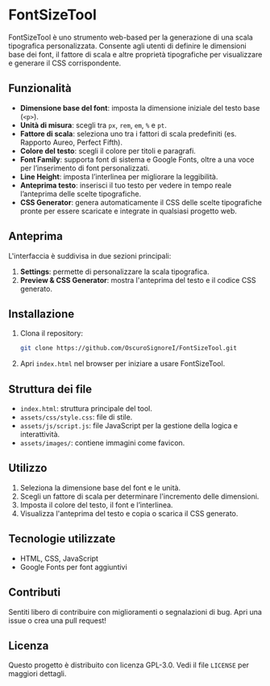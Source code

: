
# FontSizeTool

FontSizeTool è uno strumento web-based per la generazione di una scala tipografica personalizzata. Consente agli utenti di definire le dimensioni base dei font, il fattore di scala e altre proprietà tipografiche per visualizzare e generare il CSS corrispondente.

## Funzionalità

- **Dimensione base del font**: imposta la dimensione iniziale del testo base (`<p>`).
- **Unità di misura**: scegli tra `px`, `rem`, `em`, `%` e `pt`.
- **Fattore di scala**: seleziona uno tra i fattori di scala predefiniti (es. Rapporto Aureo, Perfect Fifth).
- **Colore del testo**: scegli il colore per titoli e paragrafi.
- **Font Family**: supporta font di sistema e Google Fonts, oltre a una voce per l’inserimento di font personalizzati.
- **Line Height**: imposta l’interlinea per migliorare la leggibilità.
- **Anteprima testo**: inserisci il tuo testo per vedere in tempo reale l’anteprima delle scelte tipografiche.
- **CSS Generator**: genera automaticamente il CSS delle scelte tipografiche pronte per essere scaricate e integrate in qualsiasi progetto web.

## Anteprima

L'interfaccia è suddivisa in due sezioni principali:
1. **Settings**: permette di personalizzare la scala tipografica.
2. **Preview & CSS Generator**: mostra l'anteprima del testo e il codice CSS generato.

## Installazione

1. Clona il repository:
   ```bash
   git clone https://github.com/OscuroSignoreI/FontSizeTool.git
   ```
2. Apri `index.html` nel browser per iniziare a usare FontSizeTool.

## Struttura dei file

- `index.html`: struttura principale del tool.
- `assets/css/style.css`: file di stile.
- `assets/js/script.js`: file JavaScript per la gestione della logica e interattività.
- `assets/images/`: contiene immagini come favicon.

## Utilizzo

1. Seleziona la dimensione base del font e le unità.
2. Scegli un fattore di scala per determinare l'incremento delle dimensioni.
3. Imposta il colore del testo, il font e l’interlinea.
4. Visualizza l'anteprima del testo e copia o scarica il CSS generato.

## Tecnologie utilizzate

- HTML, CSS, JavaScript
- Google Fonts per font aggiuntivi

## Contributi

Sentiti libero di contribuire con miglioramenti o segnalazioni di bug. Apri una issue o crea una pull request!

## Licenza

Questo progetto è distribuito con licenza GPL-3.0. Vedi il file `LICENSE` per maggiori dettagli.

